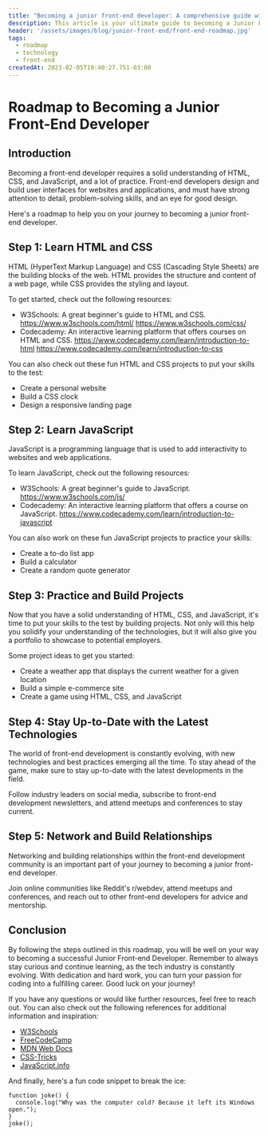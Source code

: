 ```yaml
---
title: "Becoming a junior front-end developer: A comprehensive guide with tips, codes, and resources"
description: This article is your ultimate guide to becoming a Junior Front-End Developer. With tips, resources, and step-by-step guidance, this comprehensive guide will help you achieve your career goals and become a skilled Front-End Developer.
header: '/assets/images/blog/junior-front-end/front-end-roadmap.jpg'
tags:
  - roadmap
  - technology
  - front-end
createdAt: 2023-02-05T19:40:27.751-03:00
---
```


# Roadmap to Becoming a Junior Front-End Developer

## Introduction

Becoming a front-end developer requires a solid understanding of HTML, CSS, and JavaScript, and a lot of practice. Front-end developers design and build user interfaces for websites and applications, and must have strong attention to detail, problem-solving skills, and an eye for good design.

Here's a roadmap to help you on your journey to becoming a junior front-end developer.

## Step 1: Learn HTML and CSS

HTML (HyperText Markup Language) and CSS (Cascading Style Sheets) are the building blocks of the web. HTML provides the structure and content of a web page, while CSS provides the styling and layout.

To get started, check out the following resources:

- W3Schools: A great beginner's guide to HTML and CSS.
  https://www.w3schools.com/html/
  https://www.w3schools.com/css/
- Codecademy: An interactive learning platform that offers courses on HTML and CSS.
  https://www.codecademy.com/learn/introduction-to-html
  https://www.codecademy.com/learn/introduction-to-css

You can also check out these fun HTML and CSS projects to put your skills to the test:

- Create a personal website
- Build a CSS clock
- Design a responsive landing page

## Step 2: Learn JavaScript

JavaScript is a programming language that is used to add interactivity to websites and web applications.

To learn JavaScript, check out the following resources:

- W3Schools: A great beginner's guide to JavaScript.
  https://www.w3schools.com/js/
- Codecademy: An interactive learning platform that offers a course on JavaScript.
  https://www.codecademy.com/learn/introduction-to-javascript

You can also work on these fun JavaScript projects to practice your skills:

- Create a to-do list app
- Build a calculator
- Create a random quote generator

## Step 3: Practice and Build Projects

Now that you have a solid understanding of HTML, CSS, and JavaScript, it's time to put your skills to the test by building projects. Not only will this help you solidify your understanding of the technologies, but it will also give you a portfolio to showcase to potential employers.

Some project ideas to get you started:

- Create a weather app that displays the current weather for a given location
- Build a simple e-commerce site
- Create a game using HTML, CSS, and JavaScript

## Step 4: Stay Up-to-Date with the Latest Technologies

The world of front-end development is constantly evolving, with new technologies and best practices emerging all the time. To stay ahead of the game, make sure to stay up-to-date with the latest developments in the field.

Follow industry leaders on social media, subscribe to front-end development newsletters, and attend meetups and conferences to stay current.

## Step 5: Network and Build Relationships

Networking and building relationships within the front-end development community is an important part of your journey to becoming a junior front-end developer.

Join online communities like Reddit's r/webdev, attend meetups and conferences, and reach out to other front-end developers for advice and mentorship.

## Conclusion

By following the steps outlined in this roadmap, you will be well on your way to becoming a successful Junior Front-end Developer. Remember to always stay curious and continue learning, as the tech industry is constantly evolving. With dedication and hard work, you can turn your passion for coding into a fulfilling career. Good luck on your journey!

If you have any questions or would like further resources, feel free to reach out. You can also check out the following references for additional information and inspiration:

- [W3Schools](https://www.w3schools.com/)
- [FreeCodeCamp](https://www.freecodecamp.org/)
- [MDN Web Docs](https://developer.mozilla.org/en-US/)
- [CSS-Tricks](https://css-tricks.com/)
- [JavaScript.info](https://javascript.info/)

And finally, here's a fun code snippet to break the ice:

```
function joke() {
  console.log("Why was the computer cold? Because it left its Windows open.");
}
joke();
```